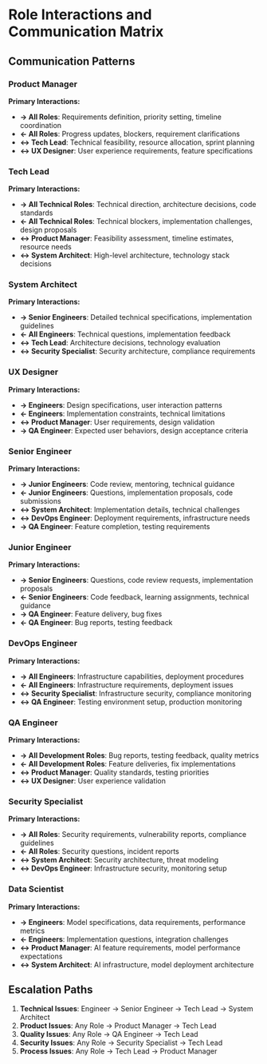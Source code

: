# Role Interactions and Communication Matrix

## Communication Patterns

### Product Manager
**Primary Interactions:**
- **→ All Roles**: Requirements definition, priority setting, timeline coordination
- **← All Roles**: Progress updates, blockers, requirement clarifications
- **↔ Tech Lead**: Technical feasibility, resource allocation, sprint planning
- **↔ UX Designer**: User experience requirements, feature specifications

### Tech Lead
**Primary Interactions:**
- **→ All Technical Roles**: Technical direction, architecture decisions, code standards
- **← All Technical Roles**: Technical blockers, implementation challenges, design proposals
- **↔ Product Manager**: Feasibility assessment, timeline estimates, resource needs
- **↔ System Architect**: High-level architecture, technology stack decisions

### System Architect
**Primary Interactions:**
- **→ Senior Engineers**: Detailed technical specifications, implementation guidelines
- **← All Engineers**: Technical questions, implementation feedback
- **↔ Tech Lead**: Architecture decisions, technology evaluation
- **↔ Security Specialist**: Security architecture, compliance requirements

### UX Designer
**Primary Interactions:**
- **→ Engineers**: Design specifications, user interaction patterns
- **← Engineers**: Implementation constraints, technical limitations
- **↔ Product Manager**: User requirements, design validation
- **→ QA Engineer**: Expected user behaviors, design acceptance criteria

### Senior Engineer
**Primary Interactions:**
- **→ Junior Engineers**: Code review, mentoring, technical guidance
- **← Junior Engineers**: Questions, implementation proposals, code submissions
- **↔ System Architect**: Implementation details, technical challenges
- **↔ DevOps Engineer**: Deployment requirements, infrastructure needs
- **→ QA Engineer**: Feature completion, testing requirements

### Junior Engineer
**Primary Interactions:**
- **→ Senior Engineers**: Questions, code review requests, implementation proposals
- **← Senior Engineers**: Code feedback, learning assignments, technical guidance
- **→ QA Engineer**: Feature delivery, bug fixes
- **← QA Engineer**: Bug reports, testing feedback

### DevOps Engineer
**Primary Interactions:**
- **→ All Engineers**: Infrastructure capabilities, deployment procedures
- **← All Engineers**: Infrastructure requirements, deployment issues
- **↔ Security Specialist**: Infrastructure security, compliance monitoring
- **↔ QA Engineer**: Testing environment setup, production monitoring

### QA Engineer
**Primary Interactions:**
- **→ All Development Roles**: Bug reports, testing feedback, quality metrics
- **← All Development Roles**: Feature deliveries, fix implementations
- **↔ Product Manager**: Quality standards, testing priorities
- **↔ UX Designer**: User experience validation

### Security Specialist
**Primary Interactions:**
- **→ All Roles**: Security requirements, vulnerability reports, compliance guidelines
- **← All Roles**: Security questions, incident reports
- **↔ System Architect**: Security architecture, threat modeling
- **↔ DevOps Engineer**: Infrastructure security, monitoring setup

### Data Scientist
**Primary Interactions:**
- **→ Engineers**: Model specifications, data requirements, performance metrics
- **← Engineers**: Implementation questions, integration challenges
- **↔ Product Manager**: AI feature requirements, model performance expectations
- **↔ System Architect**: AI infrastructure, model deployment architecture

## Escalation Paths
1. **Technical Issues**: Engineer → Senior Engineer → Tech Lead → System Architect
2. **Product Issues**: Any Role → Product Manager → Tech Lead
3. **Quality Issues**: Any Role → QA Engineer → Tech Lead
4. **Security Issues**: Any Role → Security Specialist → Tech Lead
5. **Process Issues**: Any Role → Tech Lead → Product Manager
